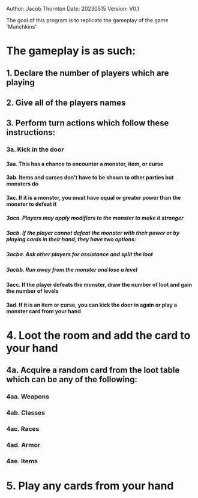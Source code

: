 Author: Jacob Thornton
Date: 20230515
Version: V0.1

The goal of this program is to replicate the gameplay of the game 'Munchkins'
 
# The gameplay is as such:

## 1. Declare the number of players which are playing

## 2. Give all of the players names

## 3. Perform turn actions which follow these instructions:
### 3a. Kick in the door
#### 3aa. This has a chance to encounter a monster, item, or curse
#### 3ab. Items and curses don't have to be shown to other parties but monsters do
#### 3ac. If it is a monster, you must have equal or greater power than the monster to defeat it
##### 3aca. Players may apply modifiers to the monster to make it stronger
##### 3acb. If the player cannot defeat the monster with their power or by playing cards in their hand, they have two options:
##### 3acba. Ask other players for assistance and split the loot
##### 3acbb. Run away from the monster and lose a level
#### 3acc. If the player defeats the monster, draw the number of loot and gain the number of levels
#### 3ad. If it is an item or curse, you can kick the door in again or play a monster card from your hand

# 4. Loot the room and add the card to your hand
## 4a. Acquire a random card from the loot table which can be any of the following:
### 4aa. Weapons
### 4ab. Classes
### 4ac. Races
### 4ad. Armor
### 4ae. Items

# 5. Play any cards from your hand